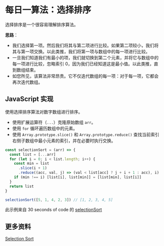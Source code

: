 # 每日一算法：选择排序

选择排序是一个很容易理解排序算法。

**思路**：

- 我们选择第一项。然后我们将其与第二项进行比较。如果第二项较小，我们将其与第一项交换。以此类推，我们将第一项与数组中的每一项进行比较。
- 一旦我们知道我们有最小的项，我们就切换到第二个元素，并将它与数组中的每一项进行比较，忽略索引 0，因为我们已经知道这是最小值。以此类推，直到数组结束。
- 如您所见，该算法非常昂贵。它不仅迭代数组的每一项：对于每一项，它都会再次迭代数组。

## JavaScript 实现

使用选择排序算法对数字数组进行排序。

- 使用扩展运算符（`...`）克隆原始数组 `arr`。
- 使用 `for` 循环遍历数组中的元素。
- 使用 `Array.prototype.slice()` 和 `Array.prototype.reduce()` 查找当前索引右侧子数组中最小元素的索引，并在必要时执行交换。

```js
const selectionSort = (arr) => {
  const list = [...arr]
  for (let i = 0; i < list.length; i++) {
    const min = list
      .slice(i + 1)
      .reduce((acc, val, j) => (val < list[acc] ? j + i + 1 : acc), i)
    if (min !== i) [list[i], list[min]] = [list[min], list[i]]
  }
  return list
}

selectionSort([5, 1, 4, 2, 3]) // [1, 2, 3, 4, 5]
```

此示例来自 30 seconds of code 的 [selectionSort](https://www.30secondsofcode.org/js/s/selection-sort)

## 更多资料

[Selection Sort](https://github.com/trekhleb/javascript-algorithms/tree/master/src/algorithms/sorting/selection-sort)
